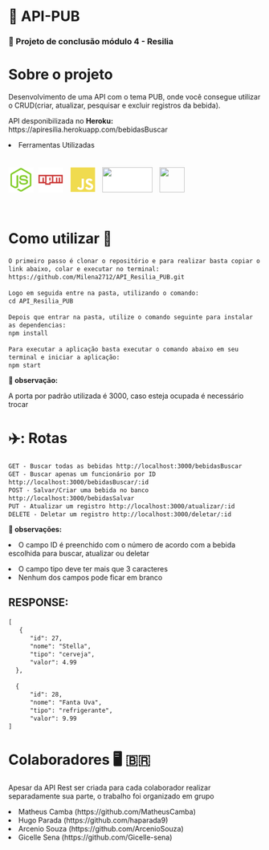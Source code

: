 # :beer: API-PUB
<h3>🚀 Projeto de conclusão módulo 4 - Resilia</h3>

 # Sobre o projeto
<p> Desenvolvimento de uma API com o tema PUB, onde você consegue utilizar o CRUD(criar, atualizar, pesquisar e excluir registros da bebida).
 </p>
 <p>API desponibilizada no <b>Heroku:</b> https://apiresilia.herokuapp.com/bebidasBuscar</p>
 
 <li> Ferramentas Utilizadas</li><br>
<p style="display: inline_block">
   <img align="center" width='50px' height='50px' src='https://raw.githubusercontent.com/devicons/devicon/2ae2a900d2f041da66e950e4d48052658d850630/icons/nodejs/nodejs-original.svg'>
   <img align="center" width='50px' height='50px' style="margin: 5px" src='https://raw.githubusercontent.com/devicons/devicon/2ae2a900d2f041da66e950e4d48052658d850630/icons/npm/npm-original-wordmark.svg'>
   <img align="center" width='50px' height='50px' style="margin: 5px" src='https://raw.githubusercontent.com/devicons/devicon/master/icons/javascript/javascript-plain.svg'>
   <img align="center" width='100px' height='50px' style="background-color: #FFF; margin: 5px" src='https://upload.wikimedia.org/wikipedia/commons/thumb/3/38/SQLite370.svg/382px-SQLite370.svg.png'>
   <img align="center" width='50px' height='50px' style="margin: 5px" src='https://cdn.freelogovectors.net/wp-content/uploads/2020/12/postman-logo.png'>
</p>
<br/>

# Como utilizar :hammer:

```
O primeiro passo é clonar o repositório e para realizar basta copiar o link abaixo, colar e executar no terminal:
https://github.com/Milena2712/API_Resilia_PUB.git

Logo em seguida entre na pasta, utilizando o comando:
cd API_Resilia_PUB

Depois que entrar na pasta, utilize o comando seguinte para instalar as dependencias:
npm install

Para executar a aplicação basta executar o comando abaixo em seu terminal e iniciar a aplicação:
npm start

```

**🚨 observação:** <p> A porta por padrão utilizada é 3000, caso esteja ocupada é necessário trocar</p> 

# ✈️: Rotas

	GET - Buscar todas as bebidas http://localhost:3000/bebidasBuscar
	GET - Buscar apenas um funcionário por ID http://localhost:3000/bebidasBuscar/:id
	POST - Salvar/Criar uma bebida no banco http://localhost:3000/bebidasSalvar
	PUT - Atualizar um registro http://localhost:3000/atualizar/:id
	DELETE - Deletar um registro http://localhost:3000/deletar/:id
  
  **🚨 observações:** <li> O campo ID é preenchido com o número de acordo com a bebida escolhida para buscar, atualizar ou deletar</li> 
  <li> O campo tipo deve ter mais que 3 caracteres</li> 
  <li> Nenhum dos campos pode ficar em branco</li> 
  
  <h2>RESPONSE:</h2>
  
  ```
  [
     {
        "id": 27,
        "nome": "Stella",
        "tipo": "cerveja",
        "valor": 4.99
    },
    
    {
        "id": 28,
        "nome": "Fanta Uva",
        "tipo": "refrigerante",
        "valor": 9.99
  ]
  
  ```
  
  # Colaboradores 🖥️ 🇧🇷
 <p>Apesar da API Rest ser criada para cada colaborador realizar separadamente sua parte, o trabalho foi organizado em grupo</p>
 <li> Matheus Camba (https://github.com/MatheusCamba) </li> 
 <li> Hugo Parada (https://github.com/haparada9)</li>
 <li> Arcenio Souza (https://github.com/ArcenioSouza)</li> 
 <li> Gicelle Sena (https://github.com/Gicelle-sena)</li> 
